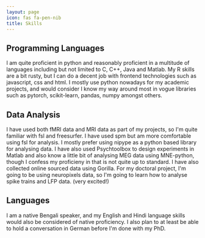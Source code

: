 ```yaml
---
layout: page
icon: fas fa-pen-nib
title: Skills
---
```


## Programming Languages

I am quite proficient in python and reasonably proficient in a multitude of languages including but not limited to C, C++, Java and Matlab. My R skills are a bit rusty, but I can do a decent job with frontend technologies such as javascript, css and html. I mostly use python nowadays for my academic projects, and would consider I know my way around most in vogue libraries such as pytorch, scikit-learn, pandas, numpy amongst others. 


## Data Analysis

I have used both fMRI data and MRI data as part of my projects, so I'm quite familiar with fsl and freesurfer. I have used spm but am more comfortable using fsl for analysis. I mostly prefer using nipype as a python based library for analysing data. I have also used Psychtoolbox to design experiments in Matlab and also know a little bit of analysing MEG data using MNE-python, though I confess my proficieny in that is not quite up to standard. I have also collected online sourced data using Gorilla. For my doctoral project, I'm going to be using neuropixels data, so I'm going to learn how to analyse spike trains and LFP data. (very excited!)

## Languages

I am a native Bengali speaker, and my English and Hindi language skills would also be considered of native proficiency. I also plan to at least be able to hold a conversation in German before I'm done with my PhD. 